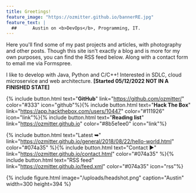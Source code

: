 ```yaml
---
title: Greetings!
feature_image: "https://ozmitter.github.io/bannerRE.jpg"
feature_text: |
  ##      Austin on <b>DevOps</b>, Programming, IT.
---
```


Here you'll find some of my past projects and articles, with photography and other posts.
Though this site isn't exactly a blog and is more for my own purposes, you can find the RSS
feed below. Along with a contact form to email me via Formspree.

I like to develop with Java, Python and C/C++! Interested in SDLC, cloud microservice and web architecture. <b>[Started 05/12/2022 NOT IN A FINISHED STATE]</b>

{% include button.html text="<b id='btnGH'>GitHub</b>" link="https://github.com/ozmitter/" color="#333" icon="github"%}{% include button.html text="<b id='btnHTB'>Hack The Box</b>" link="https://app.hackthebox.com/users/10447" color="#111926" icon="link"%}{% include button.html text="<b id='btnRL'>Reading list</b>" link="https://ozmitter.github.io" color="#8b5e1ee0" icon="link"%}

{% include button.html text="Latest <b>➥</b>" link="https://ozmitter.github.io/general/2018/08/22/hello-world.html" color="#074a35" %}{% include button.html text="Contact ▶" link="https://ozmitter.github.io/contact.html" color="#074a35" %}{% include button.html text="RSS feed" link="https://ozmitter.github.io/feed.xml" color="#074a35" icon="rss"%}

{% include figure.html image="/uploads/headshot.png" caption="Austin" width=300 height=394 %}

<script src="https://cdn.jsdelivr.net/particles.js/2.0.0/particles.min.js"></script>
<script src="https://ozmitter.github.io/assets/scripts/test.js"></script>
